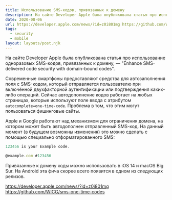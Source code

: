 ```yaml
---
title: Использование SMS-кодов, привязанных к домену
description: На сайте Developer Apple была опубликована статья про использование одноразовых SMS-кодов, привязанных к домену
date: 2020-08-06
url: https://developer.apple.com/news/?id=z0i801mg https://github.com/WICG/sms-one-time-codes
tags:
  - security
  - mobile
layout: layouts/post.njk
---
```

На сайте Developer Apple была опубликована статья про использование одноразовых SMS-кодов, привязанных к домену, — "Enhance SMS-delivered code security with domain-bound codes".

Современные смартфоны предоставляют средства для автозаполнения поля с SMS-кодом, который отправляется пользователю при включённой двухфакторной аутентификации или подтверждения каких-либо операций. Сейчас автодополнение кодов работает на любых страницах, которые используют поле ввода с атрибутом `autocomplete=one-time-code`. Проблема в том, что этим могут пользоваться фишинговые сайты.

Apple и Google работают над механизмом для ограничения домена, на котором может быть автодополнен отправленный SMS-код. На данный момент (в будущем возможны изменения) это можно сделать с помощью специально отформатированного SMS:

```javascript
123456 is your Example code.

@example.com #123456
```

Привязанные к домену коды можно использовать в iOS 14 и macOS Big Sur. На Android эта фича скорее всего появится в одном из следующих релизов. 

https://developer.apple.com/news/?id=z0i801mg
https://github.com/WICG/sms-one-time-codes
